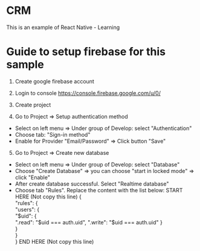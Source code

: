 # CRM
This is an example of React Native - Learning

# Guide to setup firebase for this sample
1. Create google firebase account

2. Login to console
https://console.firebase.google.com/u/0/

3. Create project

4. Go to Project => Setup authentication method
- Select on left menu => Under group of Develop: select "Authentication"
- Choose tab: "Sign-in method"
- Enable for Provider "Email/Password" => Click button "Save"

5. Go to Project => Create new database
- Select on left menu => Under group of Develop: select "Database"
- Choose "Create Database" => you can choose "start in locked mode" => click "Enable"
- After create database successful. Select "Realtime database"
- Choose tab "Rules". Replace the content with the list below:
START HERE (Not copy this line)
	{				
		"rules": {			
			"users": {		
				"$uid": {	
					".read": "$uid === auth.uid",
					".write": "$uid === auth.uid"
				}	
			}		
		}			
	}
END HERE (Not copy this line)

